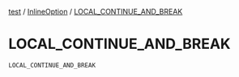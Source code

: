[test](../../index.md) / [InlineOption](index.md) / [LOCAL_CONTINUE_AND_BREAK](./-l-o-c-a-l_-c-o-n-t-i-n-u-e_-a-n-d_-b-r-e-a-k.md)

# LOCAL_CONTINUE_AND_BREAK

`LOCAL_CONTINUE_AND_BREAK`